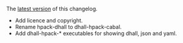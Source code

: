 The [latest version](https://github.com/blockscope/hpack-dhall/blob/master/changelog.md) of this changelog.

* Add licence and copyright.
* Rename hpack-dhall to dhall-hpack-cabal.
* Add dhall-hpack-* executables for showing dhall, json and yaml.
